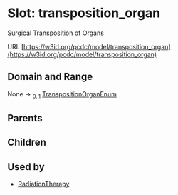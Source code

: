 
# Slot: transposition_organ


Surgical Transposition of Organs

URI: [https://w3id.org/pcdc/model/transposition_organ](https://w3id.org/pcdc/model/transposition_organ)


## Domain and Range

None &#8594;  <sub>0..1</sub> [TranspositionOrganEnum](TranspositionOrganEnum.md)

## Parents


## Children


## Used by

 * [RadiationTherapy](RadiationTherapy.md)
